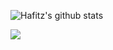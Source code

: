 ![Hafitz's github stats](https://github-readme-stats.vercel.app/api?username=breakdowns&show_icons=true&theme=default&count_private=true)

<a href="https://t.me/breakdown21">
  <img src="https://img.shields.io/badge/@breakdown21-blue?style=social&logo=Telegram"/></a>
